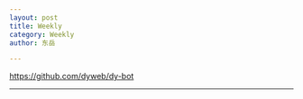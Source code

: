 ```yaml
---
layout: post
title: Weekly
category: Weekly
author: 东岳

---
```


https://github.com/dyweb/dy-bot

***

